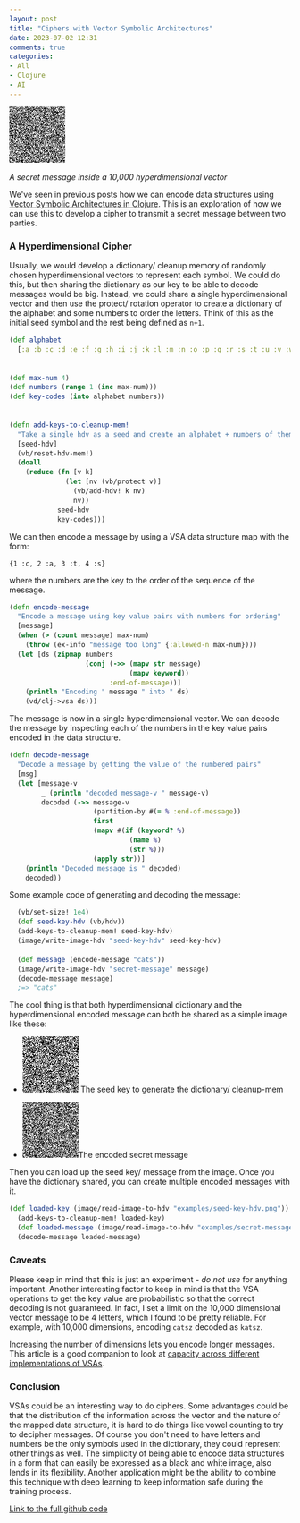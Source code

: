 ```yaml
---
layout: post
title: "Ciphers with Vector Symbolic Architectures"
date: 2023-07-02 12:31
comments: true
categories: 
- All
- Clojure
- AI
---
```

![](https://raw.githubusercontent.com/gigasquid/vsa-clj/main/examples/secret-message.png)

_A secret message inside a 10,000 hyperdimensional vector_


We've seen in previous posts how we can encode data structures using [Vector Symbolic Architectures in Clojure](http://gigasquidsoftware.com/blog/2022/12/31/vector-symbolic-architectures-in-clojure/). This is an exploration of how we can use this to develop a cipher to transmit a secret message between two parties.

### A Hyperdimensional Cipher

Usually, we would develop a dictionary/ cleanup memory of randomly chosen hyperdimensional vectors to represent each symbol. We could do this, but then sharing the dictionary as our key to be able to decode messages would be big. Instead, we could share a single hyperdimensional vector and then use the protect/ rotation operator to create a dictionary of the alphabet and some numbers to order the letters. Think of this as the initial seed symbol and the rest being defined as `n+1`.

```clojure
(def alphabet
  [:a :b :c :d :e :f :g :h :i :j :k :l :m :n :o :p :q :r :s :t :u :v :w :x :y :z :end-of-message])


(def max-num 4)
(def numbers (range 1 (inc max-num)))
(def key-codes (into alphabet numbers))


(defn add-keys-to-cleanup-mem!
  "Take a single hdv as a seed and create an alphabet + numbers of them by using rotation/ protect"
  [seed-hdv]
  (vb/reset-hdv-mem!)
  (doall
    (reduce (fn [v k]
              (let [nv (vb/protect v)]
                (vb/add-hdv! k nv)
                nv))
            seed-hdv
            key-codes)))
```

We can then encode a message by using a VSA data structure map with the form:

```
{1 :c, 2 :a, 3 :t, 4 :s}
```
where the numbers are the key to the order of the sequence of the message.

```clojure
(defn encode-message
  "Encode a message using key value pairs with numbers for ordering"
  [message]
  (when (> (count message) max-num)
    (throw (ex-info "message too long" {:allowed-n max-num})))
  (let [ds (zipmap numbers
                   (conj (->> (mapv str message)
                              (mapv keyword))
                         :end-of-message))]
    (println "Encoding " message " into " ds)
    (vd/clj->vsa ds)))
```

The message is now in a single hyperdimensional vector. We can decode the message by inspecting each of the numbers in the key value pairs encoded in the data structure.

```clojure
(defn decode-message
  "Decode a message by getting the value of the numbered pairs"
  [msg]
  (let [message-v
        _ (println "decoded message-v " message-v)
        decoded (->> message-v
                     (partition-by #(= % :end-of-message))
                     first
                     (mapv #(if (keyword? %)
                              (name %)
                              (str %)))
                     (apply str))]
    (println "Decoded message is " decoded)
    decoded))
```

Some example code of generating and decoding the message:

```clojure
  (vb/set-size! 1e4)
  (def seed-key-hdv (vb/hdv))
  (add-keys-to-cleanup-mem! seed-key-hdv)
  (image/write-image-hdv "seed-key-hdv" seed-key-hdv)

  (def message (encode-message "cats"))
  (image/write-image-hdv "secret-message" message)
  (decode-message message)
  ;=> "cats"
```

The cool thing is that both hyperdimensional dictionary and the hyperdimensional encoded message can both be shared as a simple image like these:

- ![](https://raw.githubusercontent.com/gigasquid/vsa-clj/main/examples/seed-key-hdv.png) The seed key to generate the dictionary/ cleanup-mem

- ![](https://raw.githubusercontent.com/gigasquid/vsa-clj/main/examples/secret-message.png)The encoded secret message

Then you can load up the seed key/ message from the image. Once you have the dictionary shared, you can create multiple encoded messages with it.

```clojure
(def loaded-key (image/read-image-to-hdv "examples/seed-key-hdv.png"))
  (add-keys-to-cleanup-mem! loaded-key)
  (def loaded-message (image/read-image-to-hdv "examples/secret-message.png"))
  (decode-message loaded-message)
```

### Caveats

Please keep in mind that this is just an experiment - *do not use* for anything important. Another interesting factor to keep in mind is that the VSA operations to get the key value are probabilistic  so that the correct decoding is not guaranteed. In fact, I set a limit on the 10,000 dimensional vector message to be 4 letters, which I found to be pretty reliable. For example, with 10,000 dimensions, encoding `catsz` decoded as `katsz`.

Increasing the number of dimensions lets you encode longer messages. This article is a good companion to look at [capacity across different implementations of VSAs](https://link.springer.com/article/10.1007/s10462-021-10110-3).


### Conclusion

VSAs could be an interesting way to do ciphers. Some advantages could be that the distribution of the information across the vector and the nature of the mapped data structure, it is hard to do things like vowel counting to try to decipher messages. Of course you don't need to have letters and numbers be the only symbols used in the dictionary, they could represent other things as well. The simplicity of being able to encode data structures in a form that can easily be expressed as a black and white image, also lends in its flexibility. Another application might be the ability to combine this technique with deep learning to keep information safe during the training process.

[Link to the full github code](https://github.com/gigasquid/vsa-clj/blob/main/examples/vsa_cipher.clj)
